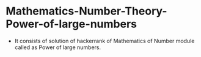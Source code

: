 # Mathematics-Number-Theory-Power-of-large-numbers
- It consists of solution of hackerrank of Mathematics of Number module called as Power of large numbers.
